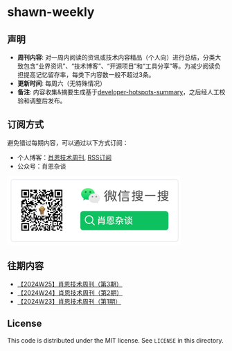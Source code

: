 # shawn-weekly
## 声明
- **周刊内容**: 对一周内阅读的资讯或技术内容精品（个人向）进行总结，分类大致包含“业界资讯”、“技术博客”、“开源项目”和“工具分享”等。为减少阅读负担提高记忆留存率，每类下内容数一般不超过3条。<br>
- **更新时间**: 每周六（无特殊情况）<br>
- **备注**: 内容收集&摘要生成基于[developer-hotspots-summary](https://github.com/Xiaoxie1994/developer-hotspots-summary)，之后经人工校验和调整后发布。

## 订阅方式
避免错过每期内容，可以通过以下方式订阅：
- 个人博客：[肖恩技术周刊](https://www.shawnxie.top/categories/tf-weekly), [RSS订阅](https://www.shawnxie.top/feed.xml)
- 公众号：肖恩杂谈

<img src="./picture/image-1.png" alt="公众号二维码" width="400">

## 往期内容
- [【2024W25】肖恩技术周刊（第3期）](./article/【2024W25】肖恩技术周刊（第3期）.md)
- [【2024W24】肖恩技术周刊（第2期）](./article/【2024W24】肖恩技术周刊（第2期）.md)
- [【2024W23】肖恩技术周刊（第1期）](./article/【2024W23】肖恩技术周刊（第1期）.md)

License
---

This code is distributed under the MIT license. See `LICENSE` in this directory.



